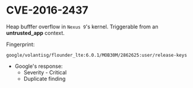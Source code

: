 # CVE-2016-2437

Heap bufffer overflow in `Nexus 9`'s kernel. Triggerable from an **untrusted_app** context.

Fingerprint:
```
google/volantisg/flounder_lte:6.0.1/MOB30M/2862625:user/release-keys

```

* Google's response: 
  - Severity - Critical
  - Duplicate finding
